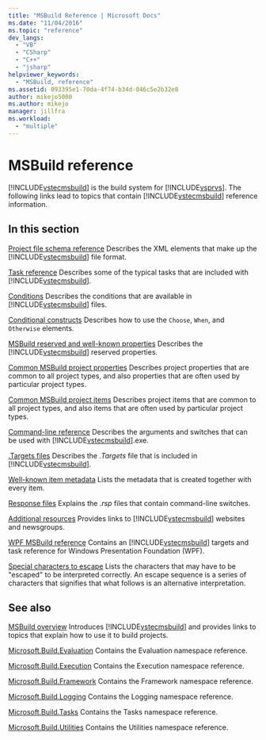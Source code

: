 ```yaml
---
title: "MSBuild Reference | Microsoft Docs"
ms.date: "11/04/2016"
ms.topic: "reference"
dev_langs:
  - "VB"
  - "CSharp"
  - "C++"
  - "jsharp"
helpviewer_keywords:
  - "MSBuild, reference"
ms.assetid: 093395e1-70da-4f74-b34d-046c5e2b32e8
author: mikejo5000
ms.author: mikejo
manager: jillfra
ms.workload:
  - "multiple"
---
```

# MSBuild reference
[!INCLUDE[vstecmsbuild](../extensibility/internals/includes/vstecmsbuild_md.md)] is the build system for [!INCLUDE[vsprvs](../code-quality/includes/vsprvs_md.md)]. The following links lead to topics that contain [!INCLUDE[vstecmsbuild](../extensibility/internals/includes/vstecmsbuild_md.md)] reference information.

## In this section
 [Project file schema reference](../msbuild/msbuild-project-file-schema-reference.md)
 Describes the XML elements that make up the [!INCLUDE[vstecmsbuild](../extensibility/internals/includes/vstecmsbuild_md.md)] file format.

 [Task reference](../msbuild/msbuild-task-reference.md)
 Describes some of the typical tasks that are included with [!INCLUDE[vstecmsbuild](../extensibility/internals/includes/vstecmsbuild_md.md)].

 [Conditions](../msbuild/msbuild-conditions.md)
 Describes the conditions that are available in [!INCLUDE[vstecmsbuild](../extensibility/internals/includes/vstecmsbuild_md.md)] files.

 [Conditional constructs](../msbuild/msbuild-conditional-constructs.md)
 Describes how to use the `Choose`, `When`, and `Otherwise` elements.

 [MSBuild reserved and well-known properties](../msbuild/msbuild-reserved-and-well-known-properties.md)
 Describes the [!INCLUDE[vstecmsbuild](../extensibility/internals/includes/vstecmsbuild_md.md)] reserved properties.

 [Common MSBuild project properties](../msbuild/common-msbuild-project-properties.md)
 Describes project properties that are common to all project types, and also properties that are often used by particular project types.

 [Common MSBuild project items](../msbuild/common-msbuild-project-items.md)
 Describes project items that are common to all project types, and also items that are often used by particular project types.

 [Command-line reference](../msbuild/msbuild-command-line-reference.md)
 Describes the arguments and switches that can be used with [!INCLUDE[vstecmsbuild](../extensibility/internals/includes/vstecmsbuild_md.md)].exe.

 [.Targets files](../msbuild/msbuild-dot-targets-files.md)
 Describes the *.Targets* file that is included in [!INCLUDE[vstecmsbuild](../extensibility/internals/includes/vstecmsbuild_md.md)].

 [Well-known item metadata](../msbuild/msbuild-well-known-item-metadata.md)
 Lists the metadata that is created together with every item.

 [Response files](../msbuild/msbuild-response-files.md)
 Explains the *.rsp* files that contain command-line switches.

 [Additional resources](https://social.msdn.microsoft.com/forums/vstudio/home?forum=msbuild)
 Provides links to [!INCLUDE[vstecmsbuild](../extensibility/internals/includes/vstecmsbuild_md.md)] websites and newsgroups.

 [WPF MSBuild reference](../msbuild/wpf-msbuild-reference.md)
 Contains an [!INCLUDE[vstecmsbuild](../extensibility/internals/includes/vstecmsbuild_md.md)] targets and task reference for Windows Presentation Foundation (WPF).

 [Special characters to escape](../msbuild/special-characters-to-escape.md)
 Lists the characters that may have to be "escaped" to be interpreted correctly. An escape sequence is a series of characters that signifies that what follows is an alternative interpretation.

## See also
 [MSBuild overview](../msbuild/msbuild.md)
 Introduces [!INCLUDE[vstecmsbuild](../extensibility/internals/includes/vstecmsbuild_md.md)] and provides links to topics that explain  how to use it to build projects.

 [Microsoft.Build.Evaluation](https://docs.microsoft.com/dotnet/api/microsoft.build.evaluation)
 Contains the Evaluation namespace reference.

 [Microsoft.Build.Execution](https://docs.microsoft.com/dotnet/api/microsoft.build.execution)
 Contains the Execution namespace reference.

 [Microsoft.Build.Framework](https://docs.microsoft.com/dotnet/api/microsoft.build.framework)
 Contains the Framework namespace reference.

 [Microsoft.Build.Logging](https://docs.microsoft.com/dotnet/api/microsoft.build.logging)
 Contains the Logging namespace reference.

 [Microsoft.Build.Tasks](https://docs.microsoft.com/dotnet/api/microsoft.build.tasks)
 Contains the Tasks namespace reference.

 [Microsoft.Build.Utilities](https://docs.microsoft.com/dotnet/api/microsoft.build.utilities)
 Contains the Utilities namespace reference.
